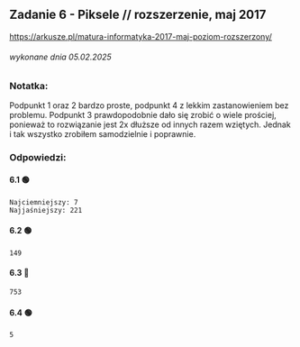 ## Zadanie 6 - Piksele // rozszerzenie, maj 2017
https://arkusze.pl/matura-informatyka-2017-maj-poziom-rozszerzony/
###### wykonane dnia 05.02.2025

### Notatka:
Podpunkt 1 oraz 2 bardzo proste, podpunkt 4 z lekkim zastanowieniem bez problemu. Podpunkt 3 prawdopodobnie dało się zrobić o wiele prościej, ponieważ to rozwiązanie jest 2x dłuższe od innych razem wziętych. Jednak i tak wszystko zrobiłem samodzielnie i poprawnie.

### Odpowiedzi:

#### 6.1 🟢
```
Najciemniejszy: 7
Najjaśniejszy: 221
```

#### 6.2 🟢
```
149
```

#### 6.3 🔴
```
753
```

#### 6.4 🟢
```
5
```